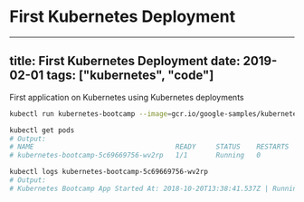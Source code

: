 # First Kubernetes Deployment

---
title: First Kubernetes Deployment
date: 2019-02-01
tags: ["kubernetes", "code"]
---

First application on Kubernetes using Kubernetes deployments

<!--more-->

```sh
kubectl run kubernetes-bootcamp --image=gcr.io/google-samples/kubernetes-bootcamp:v1 --port=8080

kubectl get pods
# Output:
# NAME                                   READY     STATUS    RESTARTS   AGE
# kubernetes-bootcamp-5c69669756-wv2rp   1/1       Running   0          11s

kubectl logs kubernetes-bootcamp-5c69669756-wv2rp
# Output:
# Kubernetes Bootcamp App Started At: 2018-10-20T13:38:41.537Z | Running On: kubernetes-bootcamp-5c69669756-wv2rp
